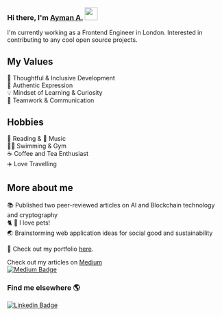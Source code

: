 ### Hi there, I'm  [Ayman A.](https://aymanx.io/)  <img src="https://media.giphy.com/media/hvRJCLFzcasrR4ia7z/giphy.gif" width="30px">
I'm currently working as a Frontend Engineer in London. Interested in contributing to any cool open source projects.

## My Values
🧠 Thoughtful & Inclusive Development   
💜 Authentic Expression   
💡 Mindset of Learning & Curiosity   
🙌 Teamwork & Communication 

## Hobbies 
📖 Reading & 🎵 Music  <br />
🏊‍♂️ Swimming & Gym  
☕️ Coffee and Tea Enthusiast      
✈️ Love Travelling      

## More about me
 
📚 Published two peer-reviewed articles on AI and Blockchain technology and cryptography  
🐈  🐶   I love pets!   
🌏 Brainstorming web application ideas for social good and sustainability 


🎳 Check out my portfolio [here](https://aymanx.io/).    


Check out my articles on [Medium](https://aymanx.medium.com/)  
[![Medium Badge](https://img.shields.io/badge/Medium-12100E?style=for-the-badge&logo=medium&logoColor=white)](https://aymanx.medium.com/)   


### Find me elsewhere 🌎 

[![Linkedin Badge](https://img.shields.io/badge/-LinkedIn-blue?style=flat-square&logo=Linkedin&logoColor=white&link=https://www.linkedin.com/in/ayman-io/)](https://www.linkedin.com/in/ayman-io/)  


